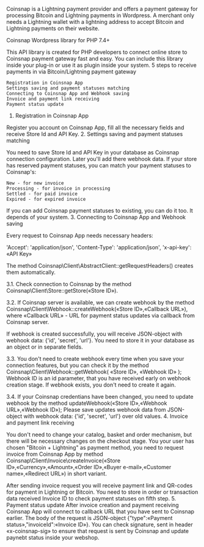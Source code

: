 Coinsnap is a Lightning payment provider and offers a payment gateway for processing Bitcoin and Lightning payments in Wordpress. A merchant only needs a Lightning wallet with a lightning address to accept Bitcoin and Lightning payments on their website.

Coinsnap Wordpress library for PHP 7.4+

This API library is created for PHP developers to connect online store to Coinsnap payment gateway fast and easy. You can include this library inside your plug-in or use it as plugin inside your system.
5 steps to receive payments in via Bitcoin/Lightning payment gateway

    Registration in Coinsnap App
    Settings saving and payment statuses matching
    Connecting to Coinsnap App and Webhook saving
    Invoice and payment link receiving
    Payment status update

1. Registration in Coinsnap App

Register you account on Coinsnap App, fill all the necessary fields and receive Store Id and API Key.
2. Settings saving and payment statuses matching

You need to save Store Id and API Key in your database as Coinsnap connection configuration. Later you'll add there webhook data. If your store has reserved payment statuses, you can match your payment statuses to Coinsnap's:

    New - for new invoice
    Processing - for invoice in processing
    Settled - for paid invoice
    Expired - for expired invoice

If you can add Coinsnap payment statuses to existing, you can do it too. It depends of your system.
3. Connecting to Coinsnap App and Webhook saving

Every request to Coinsnap App needs necessary headers:

'Accept': 'application/json', 'Content-Type': 'application/json', 'x-api-key': «API Key»

The method Coinsnap\Client\AbstractClient::getRequestHeaders() creates them automatically.

3.1. Check connection to Coinsnap by the method Coinsnap\Client\Store::getStore(«Store ID»).

3.2. If Coinsnap server is available, we can create webhook by the method Coinsnap\Client\Webhook::createWebhook(«Store ID»,«Callback URL»), where «Callback URL» - URL for payment status updates via callback from Coinsnap server.

If webhook is created successfully, you will receive JSON-object with webhook data: {'id', 'secret', 'url'}. You need to store it in your database as an object or in separate fields.

3.3. You don't need to create webhook every time when you save your connection features, but you can check it by the method Coinsnap\Client\Webhook::getWebhook( «Store ID», «Webhook ID» ); Webhook ID is an id parameter, that you have received early on webhook creation stage. If webhook exists, you don't need to create it again.

3.4. If your Coinsnap credentians have been changed, you need to update webhook by the method updateWebhook(«Store ID»,«Webhook URL»,«Webhook ID»); Please save updates webhook data from JSON-object with webhook data: {'id', 'secret', 'url'} over old values.
4. Invoice and payment link receiving

You don't need to change your catalog, basket and order mechanism, but there will be necessary changes on the checkout stage. You your user has chosen "Bitcoin + Lightning" as payment method, you need to request invoice from Coinsnap App by method Coinsnap\Client\Invoice\createInvoice(«Store ID»,«Currency»,«Amount»,«Order ID»,«Buyer e-mail»,«Customer name»,«Redirect URL») in short variant.

After sending invoice request you will receive payment link and QR-codes for payment in Lightning or Bitcoin. You need to store in order or transaction data received Invoice ID to check payment statuses on fifth step.
5. Payment status update
After invoice creation and payment receiving Coinsnap App will connect to callback URL that you have sent to Coinsnap earlier. The body of the request is JSON-object {"type":«Payment status»,"invoiceId":«Invoice ID»}. You can check signature, sent in header «x-coinsnap-sig» to ensure that request is sent by Coinsnap and update paynebt status inside your webshop.
